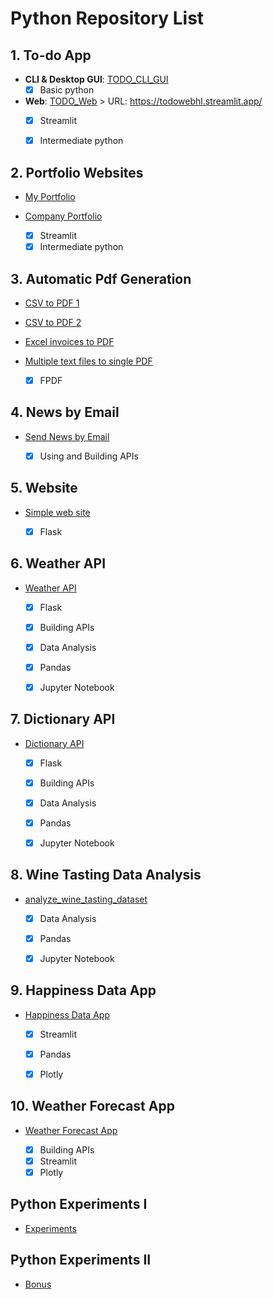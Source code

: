 # Python Repository List

## 1. To-do App   

- **CLI & Desktop GUI**: [TODO_CLI_GUI](https://github.com/hashinil/python_todo)
   - [x] Basic python

- **Web**: [TODO_Web](https://github.com/hashinil/python_todo_web) > URL: https://todowebhl.streamlit.app/
   - [x] Streamlit
   - [x] Intermediate python


## 2. Portfolio Websites

- [My Portfolio](https://github.com/hashinil/python_portfolio)
- [Company Portfolio](https://github.com/hashinil/python_portfolio)

   - [x] Streamlit
   - [x] Intermediate python

## 3. Automatic Pdf Generation
  
- [CSV to PDF 1](https://github.com/hashinil/python_pdf)
- [CSV to PDF 2](https://github.com/hashinil/python_pdf_2)
- [Excel invoices to PDF](https://github.com/hashinil/python_pdf_3)   
- [Multiple text files to single PDF](https://github.com/hashinil/python_pdf_4)

   - [x] FPDF

## 4. News by Email

- [Send News by Email](https://github.com/hashinil/python_email_news_api)
  
   - [x] Using and Building APIs

## 5. Website

- [Simple web site](https://github.com/hashinil/python_flask_1)
  
   - [x] Flask


## 6. Weather API

- [Weather API](https://github.com/hashinil/python_weather_api)
  
   - [x] Flask
   - [x] Building APIs
   - [x] Data Analysis
   - [x] Pandas
   - [x] Jupyter Notebook
 

## 7. Dictionary API

- [Dictionary API](https://github.com/hashinil/python_dictionary_api)
  
   - [x] Flask
   - [x] Building APIs
   - [x] Data Analysis
   - [x] Pandas
   - [x] Jupyter Notebook


## 8. Wine Tasting Data Analysis

- [analyze_wine_tasting_dataset](https://github.com/hashinil/python_analyze_wine_tasting_dataset)
  
   - [x] Data Analysis
   - [x] Pandas
   - [x] Jupyter Notebook

  
## 9. Happiness Data App

- [Happiness Data App](https://github.com/hashinil/python_analyse_happiness)
  
   - [x] Streamlit
   - [x] Pandas
   - [x] Plotly


## 10. Weather Forecast App

- [Weather Forecast App](https://github.com/hashinil/python_weather_forecast)
  
   - [x] Building APIs
   - [x] Streamlit
   - [x] Plotly
   
## Python Experiments I
   
- [Experiments](https://github.com/hashinil/python_experiments)
   
## Python Experiments II
   
- [Bonus](https://github.com/hashinil/python_bonus)


   

